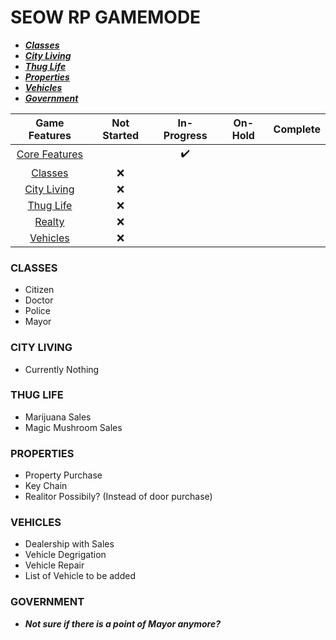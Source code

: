 # SEOW RP GAMEMODE

- [**_Classes_**](#classes)
- [**_City Living_**](#city-living)
- [**_Thug Life_**](#thug-life)
- [**_Properties_**](#properties)
- [**_Vehicles_**](#vehicles)
- [**_Government_**](#government)

|          **Game Features**           | **Not Started** | **In-Progress** | **On-Hold** | **Complete** |
| :----------------------------------: | :-------------: | :-------------: | :---------: | :----------: |
| [Core Features](/Docs/pages/CORE.md) |                 |       ✔️        |             |              |
|  [Classes](/Docs/pages/CLASSES.md)   |       ❌        |                 |             |              |
|  [City Living](/Docs/pages/CITY.md)  |       ❌        |                 |             |              |
|   [Thug Life](/Docs/pages/THUG.md)   |       ❌        |                 |             |              |
|   [Realty](/Docs/pages/REALTY.md)    |       ❌        |                 |             |              |
| [Vehicles](/Docs/pages/VEHICLES.md)  |       ❌        |                 |             |              |

### CLASSES

- Citizen
- Doctor
- Police
- Mayor

### CITY LIVING

- Currently Nothing

### THUG LIFE

- Marijuana Sales
- Magic Mushroom Sales

### PROPERTIES

- Property Purchase
- Key Chain
- Realitor Possibily? (Instead of door purchase)

### VEHICLES

- Dealership with Sales
- Vehicle Degrigation
- Vehicle Repair
- List of Vehicle to be added

### GOVERNMENT

- **_Not sure if there is a point of Mayor anymore?_**
